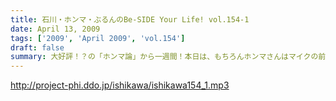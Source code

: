 ```yaml
---
title: 石川・ホンマ・ぶるんのBe-SIDE Your Life! vol.154-1
date: April 13, 2009
tags: ['2009', 'April 2009', 'vol.154']
draft: false
summary: 大好評！？の「ホンマ論」から一週間！本日は、もちろんホンマさんはマイクの前にいて。はたしてあの内容が本人の耳には入っているのか。NAMAE
---
```


http://project-phi.ddo.jp/ishikawa/ishikawa154_1.mp3
